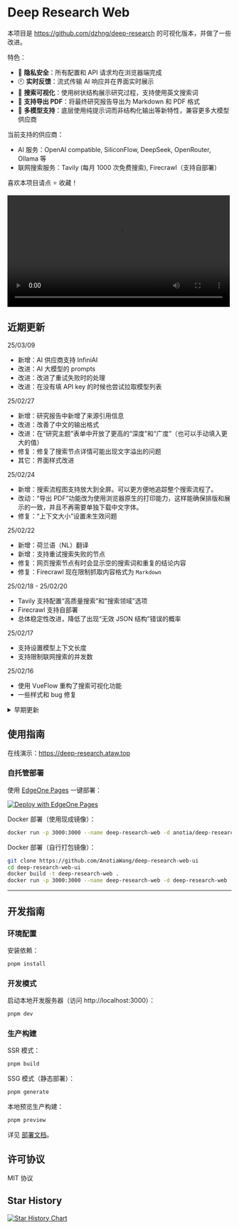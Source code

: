 # Deep Research Web

本项目是 https://github.com/dzhng/deep-research 的可视化版本，并做了一些改进。

特色：

- 🚀 **隐私安全**：所有配置和 API 请求均在浏览器端完成
- 🕙 **实时反馈**：流式传输 AI 响应并在界面实时展示
- 🌳 **搜索可视化**：使用树状结构展示研究过程，支持使用英文搜索词
- 📄 **支持导出 PDF**：将最终研究报告导出为 Markdown 和 PDF 格式
- 🤖 **多模型支持**：底层使用纯提示词而非结构化输出等新特性，兼容更多大模型供应商

当前支持的供应商：

- AI 服务：OpenAI compatible, SiliconFlow, DeepSeek, OpenRouter, Ollama 等
- 联网搜索服务：Tavily (每月 1000 次免费搜索), Firecrawl（支持自部署）

喜欢本项目请点 ⭐ 收藏！

<video width="500" src="https://github.com/user-attachments/assets/8f9baa43-a74e-4613-aebb-1bcc29a686f0" controls></video>

## 近期更新

25/03/09

- 新增：AI 供应商支持 InfiniAI
- 改进：AI 大模型的 prompts
- 改进：改进了重试失败时的处理
- 改进：在没有填 API key 的时候也尝试拉取模型列表

25/02/27

- 新增：研究报告中新增了来源引用信息
- 改进：改善了中文的输出格式
- 改进：在“研究主题”表单中开放了更高的“深度”和“广度”（也可以手动填入更大的值）
- 修复：修复了搜索节点详情可能出现文字溢出的问题
- 其它：界面样式改进

25/02/24

- 新增：搜索流程图支持放大到全屏。可以更方便地追踪整个搜索流程了。
- 改动：“导出 PDF”功能改为使用浏览器原生的打印能力，这样能确保排版和展示的一致，并且不再需要单独下载中文字体。
- 修复：“上下文大小”设置未生效问题

25/02/22

- 新增：荷兰语（NL）翻译
- 新增：支持重试搜索失败的节点
- 修复：网页搜索节点有时会显示空的搜索词和重复的结论内容
- 修复：Firecrawl 现在限制抓取内容格式为 `Markdown`

25/02/18 - 25/02/20

- Tavily 支持配置“高质量搜索”和“搜索领域”选项
- Firecrawl 支持自部署
- 总体稳定性改进，降低了出现“无效 JSON 结构”错误的概率

25/02/17

- 支持设置模型上下文长度
- 支持限制联网搜索的并发数

25/02/16

- 使用 VueFlow 重构了搜索可视化功能
- 一些样式和 bug 修复

<details>
<summary>早期更新</summary>

25/02/15

- AI 提供商支持 DeepSeek，OpenRouter 和 Ollama，联网搜索支持 Firecrawl
- 支持检查项目更新
- 支持重新生成报告
- 一般性优化和改进

25/02/14

- 支持 DeepSeek R1 等思维链模型
- 改进了模型兼容性，改进异常处理

25/02/13

- 大幅缩减了网页体积
- 支持配置搜索时使用的语言
- 支持 Docker 部署
- 修复“导出 PDF”不可用的问题
</details>

## 使用指南

在线演示：<a href="https://deep-research.ataw.top" target="_blank">https://deep-research.ataw.top</a>

### 自托管部署

使用 [EdgeOne Pages](https://edgeone.ai/products/pages) 一键部署：

[![Deploy with EdgeOne Pages](https://cdnstatic.tencentcs.com/edgeone/pages/deploy.svg)](https://edgeone.ai/pages/new?from=github&template=https://github.com/AnotiaWang/deep-research-web-ui&from=github)

Docker 部署（使用现成镜像）：

```bash
docker run -p 3000:3000 --name deep-research-web -d anotia/deep-research-web:latest
```

Docker 部署（自行打包镜像）：

```bash
git clone https://github.com/AnotiaWang/deep-research-web-ui
cd deep-research-web-ui
docker build -t deep-research-web .
docker run -p 3000:3000 --name deep-research-web -d deep-research-web
```

---

## 开发指南

### 环境配置

安装依赖：

```bash
pnpm install
```

### 开发模式

启动本地开发服务器（访问 http://localhost:3000）：

```bash
pnpm dev
```

### 生产构建

SSR 模式：

```bash
pnpm build
```

SSG 模式（静态部署）：

```bash
pnpm generate
```

本地预览生产构建：

```bash
pnpm preview
```

详见 [部署文档](https://nuxt.com/docs/getting-started/deployment)。

## 许可协议

MIT 协议

## Star History

[![Star History Chart](https://api.star-history.com/svg?repos=AnotiaWang/deep-research-web-ui&type=Date)](https://star-history.com/#AnotiaWang/deep-research-web-ui&Date)
